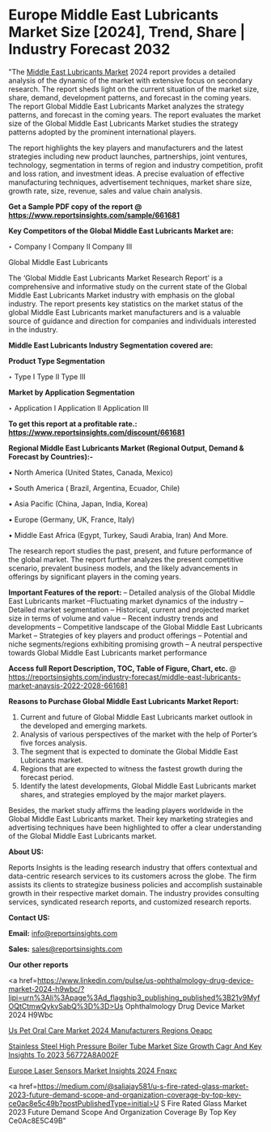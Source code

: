# Europe Middle East Lubricants Market Size [2024], Trend, Share | Industry Forecast 2032

"The <a href=https://www.reportsinsights.com/sample/661681>Middle East Lubricants Market</a> 2024 report provides a detailed analysis of the dynamic of the market with extensive focus on secondary research. The report sheds light on the current situation of the market size, share, demand, development patterns, and forecast in the coming years. The report Global Middle East Lubricants Market analyzes the strategy patterns, and forecast in the coming years. The report evaluates the market size of the Global Middle East Lubricants Market studies the strategy patterns adopted by the prominent international players.

The report highlights the key players and manufacturers and the latest strategies including new product launches, partnerships, joint ventures, technology, segmentation in terms of region and industry competition, profit and loss ration, and investment ideas. A precise evaluation of effective manufacturing techniques, advertisement techniques, market share size, growth rate, size, revenue, sales and value chain analysis.

<strong>Get a Sample PDF copy of the report @ <a href=https://www.reportsinsights.com/sample/661681 style=color:#0000ff;>https://www.reportsinsights.com/sample/661681</a></strong>

<strong>Key Competitors of the Global Middle East Lubricants Market are:</strong>

‣ Company I
Company II
Company III

Global Middle East Lubricants

The ‘Global Middle East Lubricants Market Research Report’ is a comprehensive and informative study on the current state of the Global Middle East Lubricants Market industry with emphasis on the global industry. The report presents key statistics on the market status of the global Middle East Lubricants market manufacturers and is a valuable source of guidance and direction for companies and individuals interested in the industry.

<strong>Middle East Lubricants Industry Segmentation covered are:</strong>

<strong>Product Type Segmentation</strong>

‣ Type I
Type II
Type III

<strong>Market by Application Segmentation</strong>

‣ Application I
Application II 
Application III

<strong>To get this report at a profitable rate.: <a href=https://www.reportsinsights.com/discount/661681 style=color:#0000ff;>https://www.reportsinsights.com/discount/661681</a></strong>

<strong>Regional Middle East Lubricants Market (Regional Output, Demand &amp; Forecast by Countries):-</strong>

• North America (United States, Canada, Mexico)

• South America ( Brazil, Argentina, Ecuador, Chile)

• Asia Pacific (China, Japan, India, Korea)

• Europe (Germany, UK, France, Italy)

• Middle East Africa (Egypt, Turkey, Saudi Arabia, Iran) And More.

The research report studies the past, present, and future performance of the global market. The report further analyzes the present competitive scenario, prevalent business models, and the likely advancements in offerings by significant players in the coming years.

<strong>Important Features of the report:</strong>
– Detailed analysis of the Global Middle East Lubricants market
–Fluctuating market dynamics of the industry
–Detailed market segmentation
– Historical, current and projected market size in terms of volume and value
– Recent industry trends and developments
– Competitive landscape of the Global Middle East Lubricants Market
– Strategies of key players and product offerings
– Potential and niche segments/regions exhibiting promising growth
– A neutral perspective towards Global Middle East Lubricants market performance

<strong>Access full Report Description, TOC, Table of Figure, Chart, etc. </strong>@   <a href=https://reportsinsights.com/industry-forecast/middle-east-lubricants-market-anaysis-2022-2028-661681 style=color:#0000ff;>https://reportsinsights.com/industry-forecast/middle-east-lubricants-market-anaysis-2022-2028-661681</a>

<strong>Reasons to Purchase Global Middle East Lubricants Market Report:</strong>
1. Current and future of Global Middle East Lubricants market outlook in the developed and emerging markets.
2. Analysis of various perspectives of the market with the help of Porter’s five forces analysis.
3. The segment that is expected to dominate the Global Middle East Lubricants market.
4. Regions that are expected to witness the fastest growth during the forecast period.
5. Identify the latest developments, Global Middle East Lubricants market shares, and strategies employed by the major market players.

Besides, the market study affirms the leading players worldwide in the Global Middle East Lubricants market. Their key marketing strategies and advertising techniques have been highlighted to offer a clear understanding of the Global Middle East Lubricants market.

<strong><strong>About US</strong>:</strong>

Reports Insights is the leading research industry that offers contextual and data-centric research services to its customers across the globe. The firm assists its clients to strategize business policies and accomplish sustainable growth in their respective market domain. The industry provides consulting services, syndicated research reports, and customized research reports.

<strong>Contact US:</strong>

<p class=><b>Email:</b> <a href=mailto:info@reportsinsights.com>info@reportsinsights.com</a></p>
<p class=><b>Sales:</b> <a href=mailto:sales@reportsinsights.com>sales@reportsinsights.com</a></p>

<strong>Our other reports</strong>

<a href=https://www.linkedin.com/pulse/us-ophthalmology-drug-device-market-2024-h9wbc/?lipi=urn%3Ali%3Apage%3Ad_flagship3_publishing_published%3B21v9MyfOQtCtmwQykvSabQ%3D%3D>Us Ophthalmology Drug Device Market 2024 H9Wbc</a>

<a href=https://www.linkedin.com/pulse/us-pet-oral-care-market-2024-manufacturers-regions-oeapc/>Us Pet Oral Care Market 2024 Manufacturers Regions Oeapc</a>

<a href=https://medium.com/@aaradhyashinde84758/stainless-steel-high-pressure-boiler-tube-market-size-growth-cagr-and-key-insights-to-2023-56772a8a002f>Stainless Steel High Pressure Boiler Tube Market Size Growth Cagr And Key Insights To 2023 56772A8A002F</a>

<a href=https://www.linkedin.com/pulse/europe-laser-sensors-market-insights-2024-fnqxc/>Europe Laser Sensors Market Insights 2024 Fnqxc</a>

<a href=https://medium.com/@saliajay581/u-s-fire-rated-glass-market-2023-future-demand-scope-and-organization-coverage-by-top-key-ce0ac8e5c49b?postPublishedType=initial>U S Fire Rated Glass Market 2023 Future Demand Scope And Organization Coverage By Top Key Ce0Ac8E5C49B</a>"


